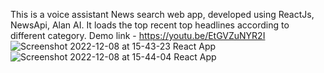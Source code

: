 This is a voice assistant News search web app, developed using ReactJs, NewsApi, Alan AI. 
It loads the top recent top headlines according to different category.
Demo link - https://youtu.be/EtGVZuNYR2I
![Screenshot 2022-12-08 at 15-43-23 React App](https://user-images.githubusercontent.com/50422691/206420777-73e2eb01-d849-4f9a-9e3d-ed042868186e.png)
![Screenshot 2022-12-08 at 15-44-04 React App](https://user-images.githubusercontent.com/50422691/206420796-faef4556-defe-4996-9236-1244292035af.png)
